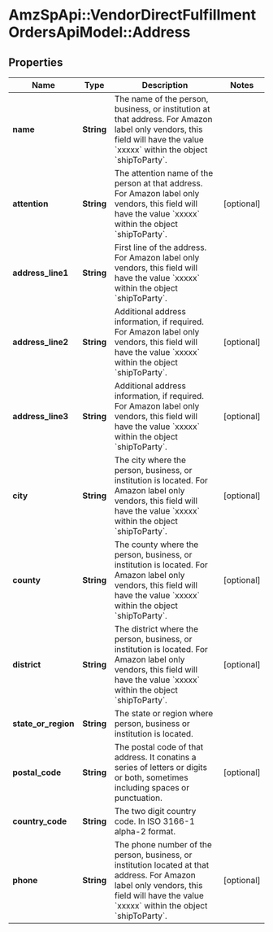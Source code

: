 # AmzSpApi::VendorDirectFulfillmentOrdersApiModel::Address

## Properties
Name | Type | Description | Notes
------------ | ------------- | ------------- | -------------
**name** | **String** | The name of the person, business, or institution at that address. For Amazon label only vendors, this field will have the value &#x60;xxxxx&#x60; within the object &#x60;shipToParty&#x60;. | 
**attention** | **String** | The attention name of the person at that address. For Amazon label only vendors, this field will have the value &#x60;xxxxx&#x60; within the object &#x60;shipToParty&#x60;. | [optional] 
**address_line1** | **String** | First line of the address. For Amazon label only vendors, this field will have the value &#x60;xxxxx&#x60; within the object &#x60;shipToParty&#x60;. | 
**address_line2** | **String** | Additional address information, if required. For Amazon label only vendors, this field will have the value &#x60;xxxxx&#x60; within the object &#x60;shipToParty&#x60;. | [optional] 
**address_line3** | **String** | Additional address information, if required. For Amazon label only vendors, this field will have the value &#x60;xxxxx&#x60; within the object &#x60;shipToParty&#x60;. | [optional] 
**city** | **String** | The city where the person, business, or institution is located. For Amazon label only vendors, this field will have the value &#x60;xxxxx&#x60; within the object &#x60;shipToParty&#x60;. | [optional] 
**county** | **String** | The county where the person, business, or institution is located. For Amazon label only vendors, this field will have the value &#x60;xxxxx&#x60; within the object &#x60;shipToParty&#x60;. | [optional] 
**district** | **String** | The district where the person, business, or institution is located. For Amazon label only vendors, this field will have the value &#x60;xxxxx&#x60; within the object &#x60;shipToParty&#x60;. | [optional] 
**state_or_region** | **String** | The state or region where person, business or institution is located. | 
**postal_code** | **String** | The postal code of that address. It conatins a series of letters or digits or both, sometimes including spaces or punctuation. | [optional] 
**country_code** | **String** | The two digit country code. In ISO 3166-1 alpha-2 format. | 
**phone** | **String** | The phone number of the person, business, or institution located at that address. For Amazon label only vendors, this field will have the value &#x60;xxxxx&#x60; within the object &#x60;shipToParty&#x60;. | [optional] 

